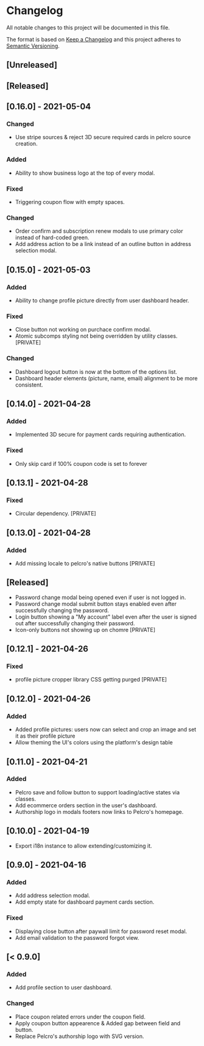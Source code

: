 # Changelog

All notable changes to this project will be documented in this file.

The format is based on [Keep a Changelog][keep a changelog] and this project adheres to [Semantic Versioning][semantic versioning].

## [Unreleased]

## [Released]

## [0.16.0] - 2021-05-04

### Changed

- Use stripe sources & reject 3D secure required cards in pelcro source creation.

### Added

- Ability to show business logo at the top of every modal.

### Fixed

- Triggering coupon flow with empty spaces.

### Changed

- Order confirm and subscription renew modals to use primary color instead of hard-coded green.
- Add address action to be a link instead of an outline button in address selection modal.

## [0.15.0] - 2021-05-03

### Added

- Ability to change profile picture directly from user dashboard header.

### Fixed

- Close button not working on purchace confirm modal.
- Atomic subcomps styling not being overridden by utility classes. [PRIVATE]

### Changed

- Dashboard logout button is now at the bottom of the options list.
- Dashboard header elements (picture, name, email) alignment to be more consistent.

## [0.14.0] - 2021-04-28

### Added

- Implemented 3D secure for payment cards requiring authentication.

### Fixed

- Only skip card if 100% coupon code is set to forever

## [0.13.1] - 2021-04-28

### Fixed

- Circular dependency. [PRIVATE]

## [0.13.0] - 2021-04-28

### Added

- Add missing locale to pelcro's native buttons [PRIVATE]

## [Released]

- Password change modal being opened even if user is not logged in.
- Password change modal submit button stays enabled even after successfully changing the password.
- Login button showing a "My account" label even after the user is signed out after successfully changing their password.
- Icon-only buttons not showing up on chomre [PRIVATE]

## [0.12.1] - 2021-04-26

### Fixed

- profile picture cropper library CSS getting purged [PRIVATE]

## [0.12.0] - 2021-04-26

### Added

- Added profile pictures: users now can select and crop an image and set it as their profile picture
- Allow theming the UI's colors using the platform's design table

## [0.11.0] - 2021-04-21

### Added

- Pelcro save and follow button to support loading/active states via classes.
- Add ecommerce orders section in the user's dashboard.
- Authorship logo in modals footers now links to Pelcro's homepage.

## [0.10.0] - 2021-04-19

- Export i18n instance to allow extending/customizing it.

## [0.9.0] - 2021-04-16

### Added

- Add address selection modal.
- Add empty state for dashboard payment cards section.

### Fixed

- Displaying close button after paywall limit for password reset modal.
- Add email validation to the password forgot view.

## [< 0.9.0]

### Added

- Add profile section to user dashboard.

### Changed

- Place coupon related errors under the coupon field.
- Apply coupon button appearence & Added gap between field and button.
- Replace Pelcro's authorship logo with SVG version.

<!-- Links -->

[keep a changelog]: https://keepachangelog.com/
[semantic versioning]: https://semver.org/

